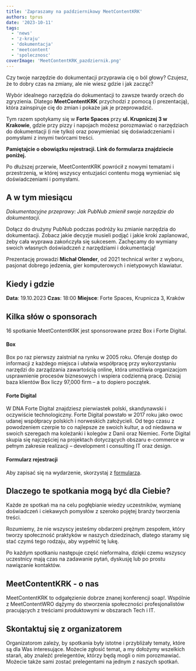 ```yaml
---
title: 'Zapraszamy na październikowy MeetContentKRK'
authors: tprus
date: '2023-10-11'
tags:
  - 'news'
  - 'z-kraju'
  - 'dokumentacja'
  - 'meetcontent'
  - 'spolecznosc'
coverImage: 'MeetContentKRK_pazdziernik.png'
---
```


Czy twoje narzędzie do dokumentacji przyprawia cię o ból głowy? Czujesz, że to dobry czas na zmiany, ale nie wiesz gdzie i jak zacząć?

Wybór idealnego narzędzia do dokumentacji to zawsze twardy orzech do zgryzienia. Dlatego **MeetContentKRK** przychodzi z pomocą (i prezentacją), która zainspiruje cię do zmian i pokaże jak je przeprowadzić.

Tym razem spotykamy się w **Forte Spaces** przy **ul. Krupniczej 3 w Krakowie**, gdzie przy pizzy i napojach możesz porozmawiać o narzędziach do dokumentacji (i nie tylko) oraz powymieniać się doświadczeniami i pomysłami z innymi twórcami treści.

**Pamiętajcie o obowiązku rejestracji. Link do formularza znajdziecie poniżej.**

<!--truncate-->

Po dłuższej przerwie, MeetContentKRK powrócił z nowymi tematami i przestrzenią,
w której wszyscy entuzjaści contentu mogą wymieniać się doświadczeniami i
pomysłami.

## A w tym miesiącu

*Dokumentacyjne przeprawy: Jak PubNub zmienił swoje narzędzie do dokumentacji.*

Dołącz do drużyny PubNub podczas podróży ku zmianie narzędzia do dokumentacji. Zobacz jakie decyzje musieli podjąć i jakie kroki zaplanować, żeby cała wyprawa zakończyła się sukcesem. Zachęcamy do wymiany swoich własnych doświadczeń z narzędziami i dokumentacją!

Prezentację prowadzi **Michał Olender**, od 2021 technical writer z wyboru, pasjonat dobrego jedzenia, gier komputerowych i nietypowych klawiatur. 

## Kiedy i gdzie
**Data**: 19.10.2023
**Czas**: 18:00 
**Miejsce**: Forte Spaces, Krupnicza 3, Kraków

## Kilka słów o sponsorach
16 spotkanie MeetContentKRK jest sponsorowane przez Box i Forte Digital.

#### Box
Box po raz pierwszy zaistniał na rynku w 2005 roku. Oferuje dostęp do informacji z każdego miejsca i ułatwia współpracę przy wykorzystaniu narzędzi do zarządzania zawartością online, która umożliwia organizacjom usprawnienie procesów biznesowych i wspiera codzienną pracę. Dzisiaj baza klientów Box liczy 97,000 firm – a to dopiero początek. 

#### Forte Digital
W DNA Forte Digital  znajdziesz pierwiastek polski, skandynawski i oczywiście technologiczny. Forte Digital powstało w 2017 roku jako owoc udanej współpracy polskich i norweskich założycieli. Od tego czasu z powodzeniem czerpie to co najlepsze ze swoich kultur, a od niedawna w swoich szeregach ma koleżanki i kolegów z Danii oraz Niemiec.
Forte Digital skupia się  najczęściej na projektach dotyczących obszaru e-commerce w pełnym zakresie realizacji – development i consulting IT oraz design. 

#### Formularz rejestracji
Aby zapisać się na wydarzenie, skorzystaj z [formularza](https://forms.gle/8ykC4YWErUhh6Xx4A).

## Dlaczego te spotkania mogą być dla Ciebie?
Każde ze spotkań ma na celu pogłębianie wiedzy uczestników, wymianę doświadczeń i ciekawych pomysłów z szeroko pojętej branży tworzenia treści.

Rozumiemy, że nie wszyscy jesteśmy obdarzeni prężnym zespołem, który tworzy społeczność praktyków w naszych dziedzinach, dlatego staramy się stać czymś tego rodzaju, aby wypełnić tę lukę.

Po każdym spotkaniu następuje część nieformalna, dzięki czemu wszyscy uczestnicy mają czas na zadawanie pytań, dyskusję lub po prostu nawiązanie kontaktów.

## MeetContentKRK - o nas
MeetContentKRK to odgałęzienie dobrze znanej konferencji soap!. Wspólnie z MeetContentWRO dążymy do stworzenia społeczności profesjonalistów pracujących z treściami produktowymi w obszarach Tech i IT.

## Skontaktuj się z organizatorem

Organizatorom zależy, by spotkania były istotne i przybliżały tematy, które są dla Was interesujące. Możecie zgłosić temat, a my dołożymy wszelkich starań, aby znaleźć prelegentów, którzy będą mogli o nim porozmawiać. Możecie także sami zostać prelegentami na jednym z naszych spotkań.